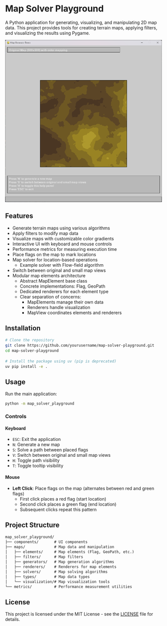 # Map Solver Playground

A Python application for generating, visualizing, and manipulating 2D map data. This project provides tools for creating
terrain maps, applying filters, and visualizing the results using Pygame.

![Map Solver Playground Screenshot](screenshot.png)

## Features

- Generate terrain maps using various algorithms
- Apply filters to modify map data
- Visualize maps with customizable color gradients
- Interactive UI with keyboard and mouse controls
- Performance metrics for measuring execution time
- Place flags on the map to mark locations
- Map solver for location-based operations
    - Example solver with Flow-field algorithm
- Switch between original and small map views
- Modular map elements architecture
    - Abstract MapElement base class
    - Concrete implementations: Flag, GeoPath
    - Dedicated renderers for each element type
    - Clear separation of concerns:
        - MapElements manage their own data
        - Renderers handle visualization
        - MapView coordinates elements and renderers

## Installation

```bash
# Clone the repository
git clone https://github.com/yourusername/map-solver-playground.git
cd map-solver-playground

# Install the package using uv (pip is deprecated)
uv pip install -e .
```

## Usage

Run the main application:

```bash
python -m map_solver_playground
```

### Controls

#### Keyboard

- `ESC`: Exit the application
- `N`: Generate a new map
- `S`: Solve a path between placed flags
- `V`: Switch between original and small map views
- `H`: Toggle path visibility
- `T`: Toggle tooltip visibility

#### Mouse

- **Left Click**: Place flags on the map (alternates between red and green flags)
    - First click places a red flag (start location)
    - Second click places a green flag (end location)
    - Subsequent clicks repeat this pattern

## Project Structure

```
map_solver_playground/
├── components/       # UI components
├── maps/             # Map data and manipulation
│   ├── elements/     # Map elements (Flag, GeoPath, etc.)
│   ├── filters/      # Map filters
│   ├── generators/   # Map generation algorithms
│   ├── renderers/    # Renderers for map elements
│   ├── solvers/      # Map solving algorithms
│   ├── types/        # Map data types
│   └── visualization/# Map visualization tools
└── metrics/          # Performance measurement utilities
```

## License

This project is licensed under the MIT License - see the [LICENSE](LICENSE) file for details.
